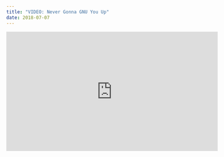 ```yaml
---
title: "VIDEO: Never Gonna GNU You Up"
date: 2018-07-07
---
```

<iframe width="560" height="315" src="https://www.youtube.com/embed/sv5GlX_DA3Y" frameborder="0" allow="accelerometer; autoplay; encrypted-media; gyroscope; picture-in-picture" allowfullscreen></iframe>
